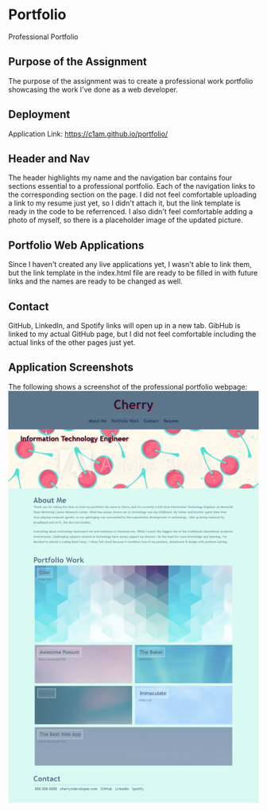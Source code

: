 # Portfolio
Professional Portfolio


## Purpose of the Assignment

The purpose of the assignment was to create a professional work portfolio showcasing the work I've done as a web developer. 


## Deployment
Application Link: https://c1am.github.io/portfolio/


## Header and Nav

The header highlights my name and the navigation bar contains four sections essential to a professional portfolio. Each of the navigation links to the corresponding section on the page. I did not feel comfortable uploading a link to my resume just yet, so I didn't attach it, but the link template is ready in the code to be referrenced. I also didn't feel comfortable adding a photo of myself, so there is a placeholder image of the updated picture.


## Portfolio Web Applications

Since I haven't created any live applications yet, I wasn't able to link them, but the link template in the index.html file are ready to be filled in with future links and the names are ready to be changed as well.


## Contact
GitHub, LinkedIn, and Spotify links will open up in a new tab. GibHub is linked to my actual GitHub page, but I did not feel comfortable including the actual links of the other pages just yet.


## Application Screenshots

The following shows a screenshot of the professional portfolio webpage:
![portfolio webpage screenshot](./assets/images/02-portfolio-webpage.png)
